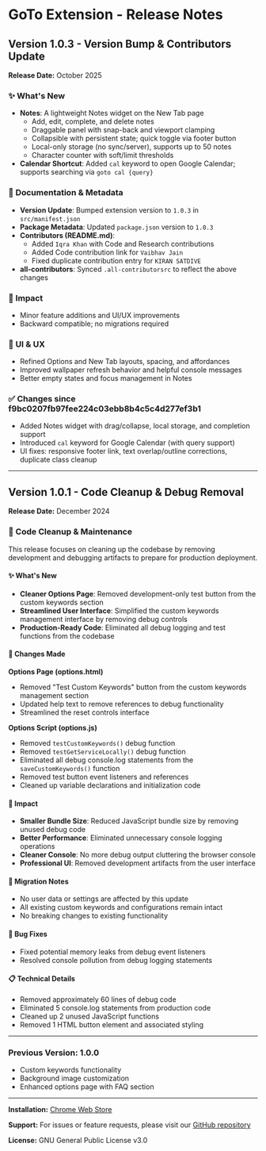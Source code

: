 # GoTo Extension - Release Notes

## Version 1.0.3 - Version Bump & Contributors Update

**Release Date:** October 2025

### ✨ What's New

- **Notes**: A lightweight Notes widget on the New Tab page
  - Add, edit, complete, and delete notes
  - Draggable panel with snap-back and viewport clamping
  - Collapsible with persistent state; quick toggle via footer button
  - Local-only storage (no sync/server), supports up to 50 notes
  - Character counter with soft/limit thresholds
- **Calendar Shortcut**: Added `cal` keyword to open Google Calendar; supports searching via `goto cal {query}`

### 🧾 Documentation & Metadata

- **Version Update**: Bumped extension version to `1.0.3` in `src/manifest.json`
- **Package Metadata**: Updated `package.json` version to `1.0.3`
- **Contributors (README.md)**:
  - Added `Iqra Khan` with Code and Research contributions
  - Added Code contribution link for `Vaibhav Jain`
  - Fixed duplicate contribution entry for `KIRAN SATDIVE`
- **all-contributors**: Synced `.all-contributorsrc` to reflect the above changes

### 🎯 Impact

- Minor feature additions and UI/UX improvements
- Backward compatible; no migrations required

### 🎨 UI & UX

- Refined Options and New Tab layouts, spacing, and affordances
- Improved wallpaper refresh behavior and helpful console messages
- Better empty states and focus management in Notes

### ✅ Changes since f9bc0207fb97fee224c03ebb8b4c5c4d277ef3b1

- Added Notes widget with drag/collapse, local storage, and completion support
- Introduced `cal` keyword for Google Calendar (with query support)
- UI fixes: responsive footer link, text overlap/outline corrections, duplicate class cleanup

---

## Version 1.0.1 - Code Cleanup & Debug Removal

**Release Date:** December 2024

### 🧹 Code Cleanup & Maintenance

This release focuses on cleaning up the codebase by removing development and debugging artifacts to prepare for production deployment.

#### ✨ What's New
- **Cleaner Options Page**: Removed development-only test button from the custom keywords section
- **Streamlined User Interface**: Simplified the custom keywords management interface by removing debug controls
- **Production-Ready Code**: Eliminated all debug logging and test functions from the codebase

#### 🔧 Changes Made

**Options Page (options.html)**
- Removed "Test Custom Keywords" button from the custom keywords management section
- Updated help text to remove references to debug functionality
- Streamlined the reset controls interface

**Options Script (options.js)**
- Removed `testCustomKeywords()` debug function
- Removed `testGetServiceLocally()` debug function  
- Eliminated all debug console.log statements from the `saveCustomKeywords()` function
- Removed test button event listeners and references
- Cleaned up variable declarations and initialization code

#### 🎯 Impact
- **Smaller Bundle Size**: Reduced JavaScript bundle size by removing unused debug code
- **Better Performance**: Eliminated unnecessary console logging operations
- **Cleaner Console**: No more debug output cluttering the browser console
- **Professional UI**: Removed development artifacts from the user interface

#### 🔄 Migration Notes
- No user data or settings are affected by this update
- All existing custom keywords and configurations remain intact
- No breaking changes to existing functionality

#### 🐛 Bug Fixes
- Fixed potential memory leaks from debug event listeners
- Resolved console pollution from debug logging statements

#### 📋 Technical Details
- Removed approximately 60 lines of debug code
- Eliminated 5 console.log statements from production code
- Cleaned up 2 unused JavaScript functions
- Removed 1 HTML button element and associated styling

---

### Previous Version: 1.0.0
- Custom keywords functionality
- Background image customization
- Enhanced options page with FAQ section

---

**Installation:** [Chrome Web Store](https://chrome.google.com/webstore/detail/goto/iabecofjidglogmhkccmgihafpoaccmd)

**Support:** For issues or feature requests, please visit our [GitHub repository](https://github.com/tusharv/GoTo)

**License:** GNU General Public License v3.0
